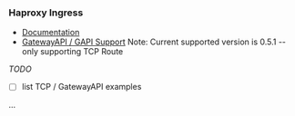### Haproxy Ingress 

 * [Documentation](https://github.com/haproxytech/helm-charts/tree/main/kubernetes-ingress)
 * [GatewayAPI / GAPI Support](https://github.com/haproxytech/helm-charts/tree/main/kubernetes-ingress#installing-gateway-api-support) Note: Current supported version is 0.5.1 -- only supporting TCP Route

_TODO_ 
- [ ] list TCP / GatewayAPI examples

...
